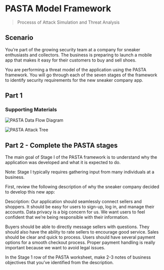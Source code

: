 # PASTA Model Framework
> Processs of Attack Simulation and Threat Analysis

## Scenario 
You’re part of the growing security team at a company for sneaker enthusiasts and collectors. The business is preparing to launch a mobile app that makes it easy for their customers to buy and sell shoes. 

You are performing a threat model of the application using the PASTA framework. You will go through each of the seven stages of the framework to identify security requirements for the new sneaker company app.

## Part 1

### Supporting Materials

![PASTA Data Flow Diagram](https://github.com/user-attachments/assets/c534a642-2985-49e5-9c8b-317b84b06ad4)


![PASTA Attack Tree](https://github.com/user-attachments/assets/38b44b7e-83a4-454b-84cd-73da2260de81)

## Part 2 - Complete the PASTA stages


The main goal of Stage I of the PASTA framework is to understand why the application was developed and what it is expected to do.

Note: Stage I typically requires gathering input from many individuals at a business.

First, review the following description of why the sneaker company decided to develop this new app:

Description: Our application should seamlessly connect sellers and shoppers. It should be easy for users to sign-up, log in, and manage their accounts. Data privacy is a big concern for us. We want users to feel confident that we’re being responsible with their information.

Buyers should be able to directly message sellers with questions. They should also have the ability to rate sellers to encourage good service. Sales should be clear and quick to process. Users should have several payment options for a smooth checkout process. Proper payment handling is really important because we want to avoid legal issues.

In the Stage 1 row of the PASTA worksheet, make 2-3 notes of business objectives that you’ve identified from the description.

